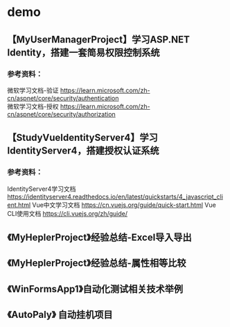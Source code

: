 # demo

## 【MyUserManagerProject】学习ASP.NET Identity，搭建一套简易权限控制系统
### 参考资料：
微软学习文档-验证 https://learn.microsoft.com/zh-cn/aspnet/core/security/authentication  
微软学习文档-授权 https://learn.microsoft.com/zh-cn/aspnet/core/security/authorization  


## 【StudyVueIdentityServer4】学习IdentityServer4，搭建授权认证系统
### 参考资料：
IdentityServer4学习文档 https://identityserver4.readthedocs.io/en/latest/quickstarts/4_javascript_client.html
Vue中文学习文档 https://cn.vuejs.org/guide/quick-start.html
Vue CLI使用文档 https://cli.vuejs.org/zh/guide/

## 《MyHeplerProject》经验总结-Excel导入导出
## 《MyHeplerProject》经验总结-属性相等比较

## 《WinFormsApp1》自动化测试相关技术举例
## 《AutoPaly》 自动挂机项目